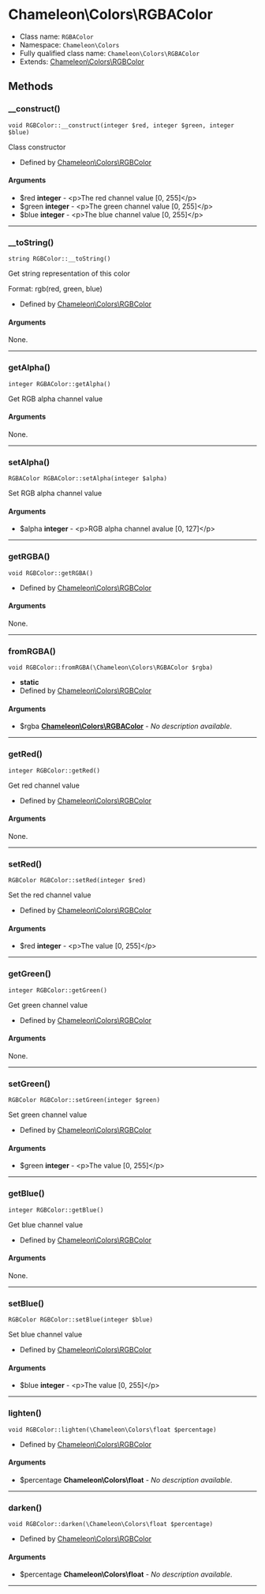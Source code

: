 # Chameleon\Colors\RGBAColor


* Class name: `RGBAColor`
* Namespace: `Chameleon\Colors`
* Fully qualified class name: `Chameleon\Colors\RGBAColor`
* Extends: [Chameleon\Colors\RGBColor](Colors/RGBColor)

## Methods
### __construct()
    void RGBColor::__construct(integer $red, integer $green, integer $blue)

Class constructor


* Defined by [Chameleon\Colors\RGBColor](Colors/RGBColor)
#### Arguments
* $red **integer** - &lt;p&gt;The red channel value [0, 255]&lt;/p&gt;
* $green **integer** - &lt;p&gt;The green channel value [0, 255]&lt;/p&gt;
* $blue **integer** - &lt;p&gt;The blue channel value [0, 255]&lt;/p&gt;

---
### __toString()
    string RGBColor::__toString()

Get string representation of this color

Format: rgb(red, green, blue)
* Defined by [Chameleon\Colors\RGBColor](Colors/RGBColor)
#### Arguments
None.

---
### getAlpha()
    integer RGBAColor::getAlpha()

Get RGB alpha channel value


#### Arguments
None.

---
### setAlpha()
    RGBAColor RGBAColor::setAlpha(integer $alpha)

Set RGB alpha channel value


#### Arguments
* $alpha **integer** - &lt;p&gt;RGB alpha channel avalue [0, 127]&lt;/p&gt;

---
### getRGBA()
    void RGBColor::getRGBA()




* Defined by [Chameleon\Colors\RGBColor](Colors/RGBColor)
#### Arguments
None.

---
### fromRGBA()
    void RGBColor::fromRGBA(\Chameleon\Colors\RGBAColor $rgba)




* **static**
* Defined by [Chameleon\Colors\RGBColor](Colors/RGBColor)
#### Arguments
* $rgba **[Chameleon\Colors\RGBAColor](Colors/RGBAColor)** - *No description available*.

---
### getRed()
    integer RGBColor::getRed()

Get red channel value


* Defined by [Chameleon\Colors\RGBColor](Colors/RGBColor)
#### Arguments
None.

---
### setRed()
    RGBColor RGBColor::setRed(integer $red)

Set the red channel value


* Defined by [Chameleon\Colors\RGBColor](Colors/RGBColor)
#### Arguments
* $red **integer** - &lt;p&gt;The value [0, 255]&lt;/p&gt;

---
### getGreen()
    integer RGBColor::getGreen()

Get green channel value


* Defined by [Chameleon\Colors\RGBColor](Colors/RGBColor)
#### Arguments
None.

---
### setGreen()
    RGBColor RGBColor::setGreen(integer $green)

Set green channel value


* Defined by [Chameleon\Colors\RGBColor](Colors/RGBColor)
#### Arguments
* $green **integer** - &lt;p&gt;The value [0, 255]&lt;/p&gt;

---
### getBlue()
    integer RGBColor::getBlue()

Get blue channel value


* Defined by [Chameleon\Colors\RGBColor](Colors/RGBColor)
#### Arguments
None.

---
### setBlue()
    RGBColor RGBColor::setBlue(integer $blue)

Set blue channel value


* Defined by [Chameleon\Colors\RGBColor](Colors/RGBColor)
#### Arguments
* $blue **integer** - &lt;p&gt;The value [0, 255]&lt;/p&gt;

---
### lighten()
    void RGBColor::lighten(\Chameleon\Colors\float $percentage)




* Defined by [Chameleon\Colors\RGBColor](Colors/RGBColor)
#### Arguments
* $percentage **Chameleon\Colors\float** - *No description available*.

---
### darken()
    void RGBColor::darken(\Chameleon\Colors\float $percentage)




* Defined by [Chameleon\Colors\RGBColor](Colors/RGBColor)
#### Arguments
* $percentage **Chameleon\Colors\float** - *No description available*.

---
